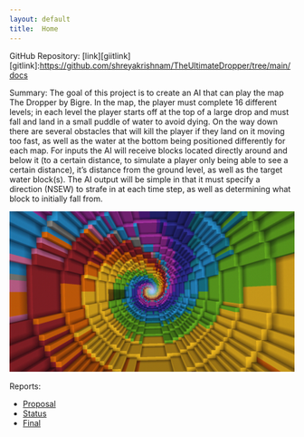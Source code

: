 ```yaml
---
layout: default
title:  Home
---
```


GitHub Repository: [link][giitlink]
[gitlink]:https://github.com/shreyakrishnam/TheUltimateDropper/tree/main/docs

Summary:
The goal of this project is to create an AI that can play the map The Dropper by Bigre. In the map, the player must complete 16 different levels; in each level the player starts off at the top of a large drop and must fall and land in a small puddle of water to avoid dying. On the way down there are several obstacles that will kill the player if they land on it moving too fast, as well as the water at the bottom being positioned differently for each map. For inputs the AI will receive blocks located directly around and below it (to a certain distance, to simulate a player only being able to see a certain distance), it’s distance from the ground level, as well as the target water block(s). The AI output will be simple in that it must specify a direction (NSEW) to strafe in at each time step, as well as determining what block to initially fall from.

![The Dropper](dropper.png)

Reports:

- [Proposal](proposal.html)
- [Status](status.html)
- [Final](final.html)
